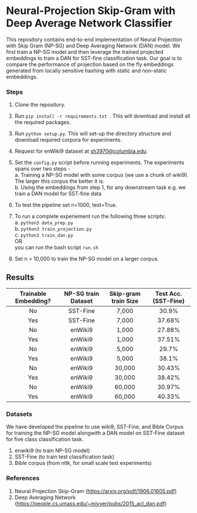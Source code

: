 # Neural-Projection Skip-Gram with Deep Average Network Classifier

This repository contains end-to-end implementation of Neural Projection with Skip Gram (NP-SG) and Deep Averaging Network (DAN) model. We first train a NP-SG model and then leverage the trained projected embeddings to train a DAN for SST-fine classification task. Our goal is to compare the performance of projection based on the fly embeddings generated from locally sensitive hashing with static and non-static embeddings.

### Steps


1. Clone the repository.

2. Run `pip install -r requirements.txt `. This will download and install all the required packages.

3. Run `python setup.py`. This will set-up the directory structure and download required corpora for experiments.

4. Request for enWiki9 dataset at sh3970@columbia.edu. 

4. Set the `config.py` script before running experiments. The experiments spans over two steps - \
  a. Training a NP-SG model with some corpus (we use a chunk of wiki9). The larger this corpus the better it is.\
  b. Using the embeddings from step 1, for any downstream task e.g. we train a DAN model for SST-fine data
  
5. To test the pipeline set n=1000, test=True. 

6. To run a complete experiement run the following three scripts:\
  a. `python3 data_prep.py`\
  b. `python3 train_projection.py`\
  c. `python3 train_dan.py` \
  OR \
  you can run the bash script `run.sh` 
  
7. Set n > 10,000 to train the NP-SG model on a larger corpus.



## Results

| Trainable Embedding? | NP-SG train Dataset | Skip-gram train Size | Test Acc. (SST-Fine) |
| :---: | :---: | :---: | :---: | 
| No | SST-Fine | 7,000 | 30.9% |
| Yes | SST-Fine | 7,000 | 37.68% |
| No | enWiki9 | 1,000 | 27.88% | 
| Yes | enWiki9 | 1,000 | 37.51% | 
| No | enWiki9 | 5,000 | 29.7% |
| Yes | enWiki9 | 5,000 | 38.1% |
| No | enWiki9 | 30,000 | 30.43% |
| Yes | enWiki9 | 30,000 | 38.42% | 
| No | enWiki9 | 60,000 | 30.97% |
| Yes | enWiki9 | 60,000 | 40.33% | 


### Datasets

We have developed the pipeline to use wiki9, SST-Fine, and Bible Corpus for training the NP-SG model alongwith a DAN model on SST-Fine dataset for five class classification task.

1. enwiki9 (to train NP-SG model)
2. SST-Fine (to train test classification task) 
3. Bible corpus (from nltk, for small scale test experiments)

### References

1. Neural Projection Skip-Gram (https://arxiv.org/pdf/1906.01605.pdf)
2. Deep Averaging Network (https://people.cs.umass.edu/~miyyer/pubs/2015_acl_dan.pdf)
